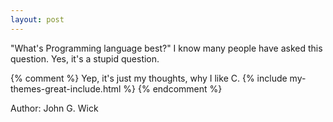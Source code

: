 ```yaml
---
layout: post
---
```


"What's Programming language best?"
I know many people have asked this question.
Yes, it's a stupid question.

{% comment %}
Yep, it's just my thoughts, why I like C.
{% include my-themes-great-include.html %}
{% endcomment %}

Author: John G. Wick

